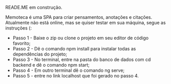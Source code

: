 READE.ME em construção.

Memoteca é uma SPA para criar pensamentos, anotações e citações.
Atualmente não está online, mas se quiser testar em sua máquina, segue as instruções (:

- Passo 1 - Baixe o zip ou clone o projeto em seu editor de código favorito;
- Passo 2 - Dê o comando npm install para instalar todas as dependências do projeto;
- Passo 3 - No terminal, entre na pasta do banco de dados com cd backend e dê o comando npm start;
- Passo 4 - Em outro terminal dê o comando ng serve;
- Passo 5 - entre no link localhost que foi gerado no passo 4.
